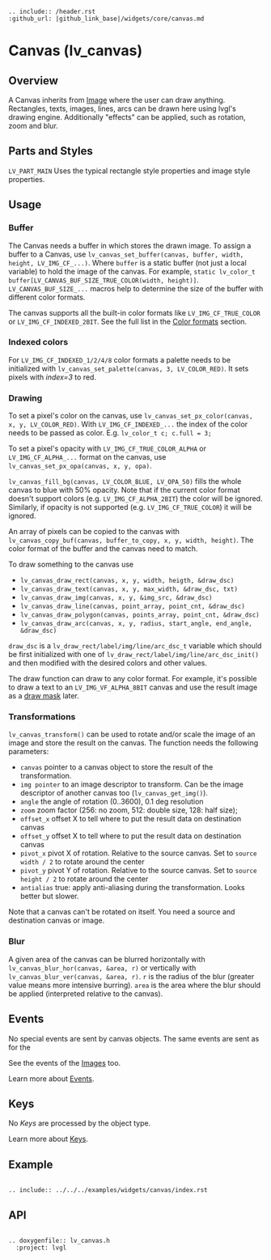 ```eval_rst
.. include:: /header.rst 
:github_url: |github_link_base|/widgets/core/canvas.md
```
# Canvas (lv_canvas)


## Overview

A Canvas inherits from [Image](/widgets/core/img) where the user can draw anything. 
Rectangles, texts, images, lines, arcs can be drawn here using lvgl's drawing engine. 
Additionally "effects" can be applied, such as rotation, zoom and blur.


## Parts and Styles
`LV_PART_MAIN` Uses the typical rectangle style properties and image style properties.

## Usage

### Buffer
The Canvas needs a buffer in which stores the drawn image.
To assign a buffer to a Canvas, use `lv_canvas_set_buffer(canvas, buffer, width, height, LV_IMG_CF_...)`. 
Where  `buffer` is a static buffer (not just a local variable) to hold the image of the canvas.
For example,
`static lv_color_t buffer[LV_CANVAS_BUF_SIZE_TRUE_COLOR(width, height)]`. 
`LV_CANVAS_BUF_SIZE_...` macros help to determine the size of the buffer with different color formats.

The canvas supports all the built-in color formats like `LV_IMG_CF_TRUE_COLOR` or `LV_IMG_CF_INDEXED_2BIT`. 
See the full list in the [Color formats](/overview/image.html#color-formats) section.

### Indexed colors
For `LV_IMG_CF_INDEXED_1/2/4/8` color formats a palette needs to be 
initialized with  `lv_canvas_set_palette(canvas, 3, LV_COLOR_RED)`. It sets pixels with *index=3* to red.

### Drawing
To set a pixel's color on the canvas, use `lv_canvas_set_px_color(canvas, x, y, LV_COLOR_RED)`.
With `LV_IMG_CF_INDEXED_...`  the index of the color needs to be passed as color. 
E.g. `lv_color_t c; c.full = 3;`

To set a pixel's opacity with `LV_IMG_CF_TRUE_COLOR_ALPHA` or `LV_IMG_CF_ALPHA_...` format on the canvas, use `lv_canvas_set_px_opa(canvas, x, y, opa)`.


`lv_canvas_fill_bg(canvas, LV_COLOR_BLUE, LV_OPA_50)` fills the whole canvas to blue with 50% opacity. Note that if the current color format doesn't support colors (e.g. `LV_IMG_CF_ALPHA_2BIT`) the color will be ignored. 
Similarly, if opacity is not supported (e.g. `LV_IMG_CF_TRUE_COLOR`) it will be ignored.

An array of pixels can be copied to the canvas with `lv_canvas_copy_buf(canvas, buffer_to_copy, x, y, width, height)`. 
The color format of the buffer and the canvas need to match.

To draw something to the canvas use
- `lv_canvas_draw_rect(canvas, x, y, width, heigth, &draw_dsc)`
- `lv_canvas_draw_text(canvas, x, y, max_width, &draw_dsc, txt)`
- `lv_canvas_draw_img(canvas, x, y, &img_src, &draw_dsc)`
- `lv_canvas_draw_line(canvas, point_array, point_cnt, &draw_dsc)`
- `lv_canvas_draw_polygon(canvas, points_array, point_cnt, &draw_dsc)`
- `lv_canvas_draw_arc(canvas, x, y, radius, start_angle, end_angle, &draw_dsc)`

`draw_dsc` is a `lv_draw_rect/label/img/line/arc_dsc_t` variable which should be first initialized with one of `lv_draw_rect/label/img/line/arc_dsc_init()` and then modified with the desired colors and other values.

The draw function can draw to any color format. For example, it's possible to draw a text to an `LV_IMG_VF_ALPHA_8BIT` canvas and use the result image as a [draw mask](/overview/drawing) later.

### Transformations
`lv_canvas_transform()` can be used to rotate and/or scale the image of an image and store the result on the canvas. 
The function needs the following parameters:
- `canvas` pointer to a canvas object to store the result of the transformation.
- `img pointer` to an image descriptor to transform. Can be the image descriptor of another canvas too (`lv_canvas_get_img()`).
- `angle` the angle of rotation (0..3600), 0.1 deg resolution
- `zoom` zoom factor (256: no zoom, 512: double size, 128: half size);
- `offset_x` offset X to tell where to put the result data on destination canvas
- `offset_y` offset X to tell where to put the result data on destination canvas
- `pivot_x` pivot X of rotation. Relative to the source canvas. Set to `source width / 2` to rotate around the center
- `pivot_y` pivot Y of rotation. Relative to the source canvas. Set to `source height / 2` to rotate around the center
- `antialias` true: apply anti-aliasing during the transformation. Looks better but slower.
 
Note that a canvas can't be rotated on itself.  You need a source and destination canvas or image.

### Blur
A given area of the canvas can be blurred horizontally with `lv_canvas_blur_hor(canvas, &area, r)` or vertically with `lv_canvas_blur_ver(canvas, &area, r)`. 
`r` is the radius of the blur (greater value means more intensive burring). `area` is the area where the blur should be applied (interpreted relative to the canvas).

## Events
No special events are sent by canvas objects.
The same events are sent as for the 

See the events of the [Images](/widgets/core/img) too.

Learn more about [Events](/overview/event).

## Keys
No *Keys* are processed by the object type.

Learn more about [Keys](/overview/indev).

## Example
```eval_rst

.. include:: ../../../examples/widgets/canvas/index.rst

```

## API

```eval_rst

.. doxygenfile:: lv_canvas.h
  :project: lvgl

```
